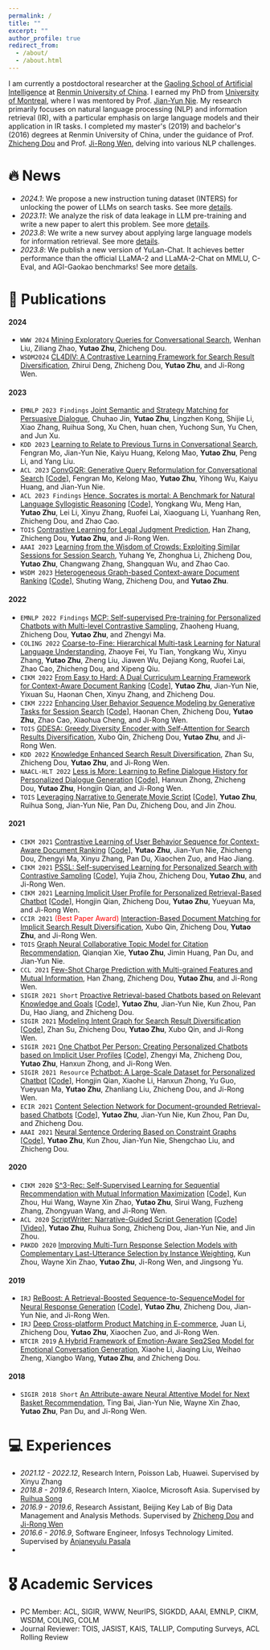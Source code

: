 ```yaml
---
permalink: /
title: ""
excerpt: ""
author_profile: true
redirect_from: 
  - /about/
  - /about.html
---
```


<span class='anchor' id='about-me'></span>

I am currently a postdoctoral researcher at the [Gaoling School of Artificial Intelligence](https://ai.ruc.edu.cn/) at [Renmin University of China](https://www.ruc.edu.cn/). I earned my PhD from [University of Montreal](https://www.umontreal.ca/en/), where I was mentored by Prof. [Jian-Yun Nie](http://rali.iro.umontreal.ca/nie/jian-yun-nie-en/). My research primarily focuses on natural language processing (NLP) and information retrieval (IR), with a particular emphasis on large language models and their application in IR tasks. I completed my master's (2019) and bachelor's (2016) degrees at Renmin University of China, under the guidance of Prof. [Zhicheng Dou](http://playbigdata.ruc.edu.cn/dou) and Prof. [Ji-Rong Wen](https://scholar.google.com/citations?user=tbxCHJgAAAAJ), delving into various NLP challenges.

# 🔥 News
- *2024.1*: We propose a new instruction tuning dataset (INTERS) for unlocking the power of LLMs on search tasks. See more [details](https://arxiv.org/abs/2401.06532).
- *2023.11*: We analyze the risk of data leakage in LLM pre-training and write a new paper to alert this problem. See more [details](https://arxiv.org/abs/2311.01964).
- *2023.8*: We write a new survey about applying large language models for information retrieval. See more [details](https://arxiv.org/abs/2308.07107).
- *2023.8*: We publish a new version of YuLan-Chat. It achieves better performance than the official LLaMA-2 and LLaMA-2-Chat on MMLU, C-Eval, and AGI-Gaokao benchmarks! See more [details](https://github.com/RUC-GSAI/YuLan-Chat). 

# 📝 Publications 
#### 2024
- ``WWW 2024`` [Mining Exploratory Queries for Conversational Search](), Wenhan Liu, Ziliang Zhao, **Yutao Zhu**, Zhicheng Dou.
- ``WSDM2024`` [CL4DIV: A Contrastive Learning Framework for Search Result Diversification](), Zhirui Deng, Zhicheng Dou, **Yutao Zhu**, and Ji-Rong Wen.

#### 2023
- ``EMNLP 2023 Findings`` [Joint Semantic and Strategy Matching for Persuasive Dialogue](), Chuhao Jin, **Yutao Zhu**, Lingzhen Kong, Shijie Li, Xiao Zhang, Ruihua Song, Xu Chen, huan chen, Yuchong Sun, Yu Chen, and Jun Xu.
- ``KDD 2023`` [Learning to Relate to Previous Turns in Conversational Search](https://browse.arxiv.org/pdf/2306.02553.pdf), Fengran Mo, Jian-Yun Nie, Kaiyu Huang, Kelong Mao, **Yutao Zhu**, Peng Li, and Yang Liu.
- ``ACL 2023`` [ConvGQR: Generative Query Reformulation for Conversational Search](https://arxiv.org/pdf/2305.15645.pdf) \[[Code](https://github.com/fengranMark/ConvGQR)\], Fengran Mo, Kelong Mao, **Yutao Zhu**, Yihong Wu, Kaiyu Huang, and Jian-Yun Nie.
- ``ACL 2023 Findings`` [Hence, Socrates is mortal: A Benchmark for Natural Language Syllogistic Reasoning]() \[[Code](https://github.com/casually-PYlearner/SYLLOBASE)\], Yongkang Wu, Meng Han, **Yutao Zhu**, Lei Li, Xinyu Zhang, Ruofei Lai, Xiaoguang Li, Yuanhang Ren, Zhicheng Dou, and Zhao Cao.
- ``TOIS`` [Contrastive Learning for Legal Judgment Prediction](https://dl.acm.org/doi/pdf/10.1145/3580489), Han Zhang, Zhicheng Dou, **Yutao Zhu**, and Ji-Rong Wen.
- ``AAAI 2023`` [Learning from the Wisdom of Crowds: Exploiting Similar Sessions for Session Search](http://playbigdata.ruc.edu.cn/dou/publication/2023_aaai_session.pdf), Yuhang Ye, Zhonghua Li, Zhicheng Dou, **Yutao Zhu**, Changwang Zhang, Shangquan Wu, and Zhao Cao.
- ``WSDM 2023`` [Heterogeneous Graph-based Context-aware Document Ranking](http://playbigdata.ruc.edu.cn/dou/publication/2023_wsdm_session.pdf) \[[Code](https://github.com/ShootingWong/HEXA)\], Shuting Wang, Zhicheng Dou, and **Yutao Zhu**.

#### 2022
- ``EMNLP 2022 Findings`` [MCP: Self-supervised Pre-training for Personalized Chatbots with Multi-level Contrastive Sampling](https://arxiv.org/pdf/2210.08753.pdf), Zhaoheng Huang, Zhicheng Dou, **Yutao Zhu**, and Zhengyi Ma.
- ``COLING 2022`` [Coarse-to-Fine: Hierarchical Multi-task Learning for Natural Language Understanding](https://arxiv.org/pdf/2208.09129.pdf), Zhaoye Fei, Yu Tian, Yongkang Wu, Xinyu Zhang, **Yutao Zhu**, Zheng Liu, Jiawen Wu, Dejiang Kong, Ruofei Lai, Zhao Cao, Zhicheng Dou, and Xipeng Qiu.
- ``CIKM 2022`` [From Easy to Hard: A Dual Curriculum Learning Framework for Context-Aware Document Ranking](https://arxiv.org/pdf/2208.10226.pdf) \[[Code](https://github.com/DaoD/DCL)\], **Yutao Zhu**, Jian-Yun Nie, Yixuan Su, Haonan Chen, Xinyu Zhang, and Zhicheng Dou.
- ``CIKM 2222`` [Enhancing User Behavior Sequence Modeling by Generative Tasks for Session Search](https://arxiv.org/pdf/2208.10846.pdf) \[[Code](https://github.com/haon-chen/ASE-Official)\], Haonan Chen, Zhicheng Dou, **Yutao Zhu**, Zhao Cao, Xiaohua Cheng, and Ji-Rong Wen.
- ``TOIS`` [GDESA: Greedy Diversity Encoder with Self-Attention for Search Results Diversification](https://dl.acm.org/doi/pdf/10.1145/3544103), Xubo Qin, Zhicheng Dou, **Yutao Zhu**, and Ji-Rong Wen.
- ``KDD 2022`` [Knowledge Enhanced Search Result Diversification](https://dl.acm.org/doi/pdf/10.1145/3534678.3539459), Zhan Su, Zhicheng Dou, **Yutao Zhu**, and Ji-Rong Wen.
- ``NAACL-HLT 2022`` [Less is More: Learning to Refine Dialogue History for Personalized Dialogue Generation](https://arxiv.org/pdf/2204.08128.pdf) \[[Code](https://github.com/bangbangbang12315/MSP/tree/release)\], Hanxun Zhong, Zhicheng Dou, **Yutao Zhu**, Hongjin Qian, and Ji-Rong Wen.
- ``TOIS`` [Leveraging Narrative to Generate Movie Script](https://dl.acm.org/doi/pdf/10.1145/3507356) \[[Code](https://github.com/DaoD/ScriptWriter)\], **Yutao Zhu**, Ruihua Song, Jian-Yun Nie, Pan Du, Zhicheng Dou, and Jin Zhou.

#### 2021
- ``CIKM 2021`` [Contrastive Learning of User Behavior Sequence for Context-Aware Document Ranking](https://arxiv.org/pdf/2108.10510.pdf) \[[Code](https://github.com/DaoD/COCA)\], **Yutao Zhu**, Jian-Yun Nie, Zhicheng Dou, Zhengyi Ma, Xinyu Zhang, Pan Du, Xiaochen Zuo, and Hao Jiang.
- ``CIKM 2021`` [PSSL: Self-supervised Learning for Personalized Search with Contrastive Sampling](http://playbigdata.ruc.edu.cn/dou/publication/2021_CIKM_PSSL.pdf) \[[Code](https://github.com/smallporridge/PSSL)\], Yujia Zhou, Zhicheng Dou, **Yutao Zhu**, and Ji-Rong Wen.
- ``CIKM 2021`` [Learning Implicit User Profile for Personalized Retrieval-Based Chatbot](http://playbigdata.ruc.edu.cn/dou/publication/2021_CIKM_PChatbot.pdf) \[[Code](https://github.com/qhjqhj00/CIKM2021-IMPChat)\], Hongjin Qian, Zhicheng Dou, **Yutao Zhu**, Yueyuan Ma, and Ji-Rong Wen.
- ``CCIR 2021`` <span style="color:red">(Best Paper Award)</span> [Interaction-Based Document Matching for Implicit Search Result Diversification](https://link.springer.com/chapter/10.1007/978-3-030-88189-4_1), Xubo Qin, Zhicheng Dou, **Yutao Zhu**, and Ji-Rong Wen.
- ``TOIS`` [Graph Neural Collaborative Topic Model for Citation Recommendation](https://dl.acm.org/doi/pdf/10.1145/3473973), Qianqian Xie, **Yutao Zhu**, Jimin Huang, Pan Du, and Jian-Yun Nie.
- ``CCL 2021`` [Few-Shot Charge Prediction with Multi-grained Features and Mutual Information](https://link.springer.com/chapter/10.1007/978-3-030-84186-7_26), Han Zhang, Zhicheng Dou, **Yutao Zhu**, and Ji-Rong Wen.
- ``SIGIR 2021 Short`` [Proactive Retrieval-based Chatbots based on Relevant Knowledge and Goals](http://playbigdata.ruc.edu.cn/dou/publication/2021_SIGIR_Proactive_Dialogue_Short.pdf)  \[[Code](https://github.com/DaoD/KPN)\], **Yutao Zhu**, Jian-Yun Nie, Kun Zhou, Pan Du, Hao Jiang, and Zhicheng Dou.
- ``SIGIR 2021`` [Modeling Intent Graph for Search Result Diversification](http://playbigdata.ruc.edu.cn/dou/publication/2021_SIGIR_IntentGraph.pdf) \[[Code](https://github.com/su-zhan/Graph4DIV)\], Zhan Su, Zhicheng Dou, **Yutao Zhu**, Xubo Qin, and Ji-Rong Wen.
- ``SIGIR 2021`` [One Chatbot Per Person: Creating Personalized Chatbots based on Implicit User Profiles](http://playbigdata.ruc.edu.cn/dou/publication/2021_SIGIR_PersonalizedChatbots.pdf) \[[Code](https://github.com/zhengyima/DHAP)\], Zhengyi Ma, Zhicheng Dou, **Yutao Zhu**, Hanxun Zhong, and Ji-Rong Wen.
- ``SIGIR 2021 Resource`` [Pchatbot: A Large-Scale Dataset for Personalized Chatbot](http://playbigdata.ruc.edu.cn/dou/publication/2021_SIGIR_Pchatbot.pdf) \[[Code](https://github.com/qhjqhj00/SIGIR2021-Pchatbot)\], Hongjin Qian, Xiaohe Li, Hanxun Zhong, Yu Guo, Yueyuan Ma, **Yutao Zhu**, Zhanliang Liu, Zhicheng Dou, and Ji-Rong Wen.
- ``ECIR 2021`` [Content Selection Network for Document-grounded Retrieval-based Chatbots](https://arxiv.org/pdf/2101.08426.pdf) \[[Code](https://github.com/DaoD/CSN/)\], **Yutao Zhu**, Jian-Yun Nie, Kun Zhou, Pan Du, and Zhicheng Dou.
- ``AAAI 2021`` [Neural Sentence Ordering Based on Constraint Graphs](https://arxiv.org/pdf/2101.11178.pdf) \[[Code](https://github.com/DaoD/ConstraintGraph4NSO)\], **Yutao Zhu**, Kun Zhou, Jian-Yun Nie, Shengchao Liu, and Zhicheng Dou.

#### 2020
- ``CIKM 2020`` [S^3-Rec: Self-Supervised Learning for Sequential Recommendation with Mutual Information Maximization](https://arxiv.org/pdf/2008.07873.pdf) \[[Code](https://github.com/RUCAIBox/CIKM2020-S3Rec)\], Kun Zhou, Hui Wang, Wayne Xin Zhao, **Yutao Zhu**, Sirui Wang, Fuzheng Zhang, Zhongyuan Wang, and Ji-Rong Wen.
- ``ACL 2020`` [ScriptWriter: Narrative-Guided Script Generation](https://www.aclweb.org/anthology/2020.acl-main.765.pdf) \[[Code](https://github.com/DaoD/ScriptWriter)\]\[[Video](http://slideslive.com/38928837)\], **Yutao Zhu**, Ruihua Song, Zhicheng Dou, Jian-Yun Nie, and Jin Zhou.
- ``PAKDD 2020`` [Improving Multi-Turn Response Selection Models with Complementary Last-Utterance Selection by Instance Weighting](https://arxiv.org/pdf/2002.07397.pdf), Kun Zhou, Wayne Xin Zhao, **Yutao Zhu**, Ji-Rong Wen, and Jingsong Yu.

#### 2019
- ``IRJ`` [ReBoost: A Retrieval-Boosted Sequence-to-SequenceModel for Neural Response Generation](http://rali.iro.umontreal.ca/rali/sites/default/files/publis/Zhu2020_Article_ReBoostARetrieval-boostedSeque.pdf) \[[Code](https://github.com/DaoD/ReBoost)\], **Yutao Zhu**, Zhicheng Dou, Jian-Yun Nie, and Ji-Rong Wen.
- ``IRJ`` [Deep Cross-platform Product Matching in E-commerce](http://playbigdata.ruc.edu.cn/dou/publication/2019_IRJ_productmatching_aam.pdf), Juan Li, Zhicheng Dou, **Yutao Zhu**, Xiaochen Zuo, and Ji-Rong Wen.
- ``NTCIR 2019`` [A Hybrid Framework of Emotion-Aware Seq2Seq Model for Emotional Conversation Generation](https://link.springer.com/content/pdf/10.1007%2F978-3-030-36805-0_12.pdf), Xiaohe Li, Jiaqing Liu, Weihao Zheng, Xiangbo Wang, **Yutao Zhu**, and Zhicheng Dou.

#### 2018
- ``SIGIR 2018 Short`` [An Attribute-aware Neural Attentive Model for Next Basket Recommendation](http://rali.iro.umontreal.ca/rali/sites/default/files/publis/p1201-bai.pdf), Ting Bai, Jian-Yun Nie, Wayne Xin Zhao, **Yutao Zhu**, Pan Du, and Ji-Rong Wen.

# 💻 Experiences
- *2021.12 - 2022.12*, Research Intern, Poisson Lab, Huawei. Supervised by Xinyu Zhang
- *2018.8 - 2019.6*, Research Intern, XiaoIce, Microsoft Asia. Supervised by [Ruihua Song](https://www.microsoft.com/en-us/research/people/rsong/)  
- *2016.9 - 2019.6*, Research Assistant, Beijing Key Lab of Big Data Management and Analysis Methods. Supervised by [Zhicheng Dou](http://playbigdata.ruc.edu.cn/dou) and [Ji-Rong Wen](https://scholar.google.com/citations?user=tbxCHJgAAAAJ)
- *2016.6 - 2016.9*, Software Engineer, Infosys Technology Limited. Supervised by [Anjaneyulu Pasala](https://in.linkedin.com/in/anjaneyulupasala)
- 
# 🎖 Academic Services
- PC Member: ACL, SIGIR, WWW, NeurIPS, SIGKDD, AAAI, EMNLP, CIKM, WSDM, COLING, COLM 
- Journal Reviewer: TOIS, JASIST, KAIS, TALLIP, Computing Surveys, ACL Rolling Review
